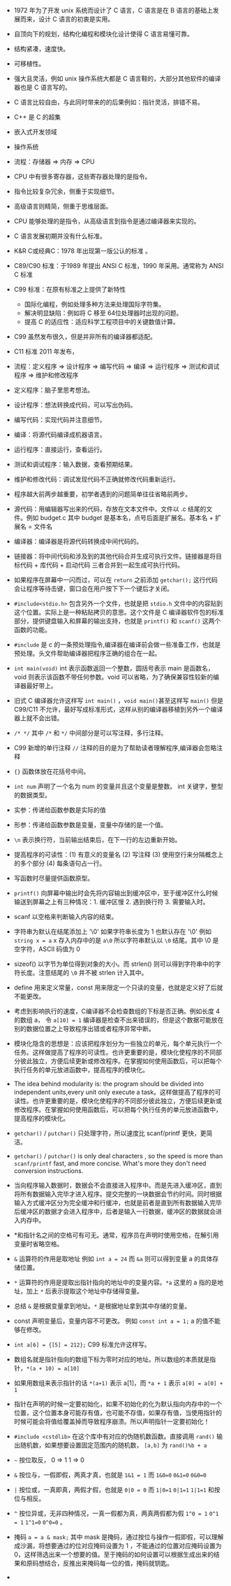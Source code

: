 * 1972 年为了开发 unix 系统而设计了 C 语言，C 语言是在 B 语言的基础上发展而来，设计 C 语言的初衷是实用。
* 自顶向下的规划，结构化编程和模块化设计使得 C 语言易懂可靠。
* 结构紧凑，速度快。
* 可移植性。
* 强大且灵活，例如 unix 操作系统大都是 C 语言鞋的，大部分其他软件的编译器也是 C 语言写的。
* C 语言比较自由，与此同时带来的的后果例如：指针灵活，排错不易。
* C++ 是 C 的超集
* 嵌入式开发领域
* 操作系统
* 流程：存储器 => 内存 => CPU
* CPU 中有很多寄存器，这些寄存器处理的是指令。
* 指令比较复杂冗余，侧重于实现细节。
* 高级语言则精简，侧重于思维层面。
* CPU 能够处理的是指令，从高级语言到指令是通过编译器来实现的。
* C 语言发展初期并没有什么标准。
* K&R C或经典C：1978 年出现第一版公认的标准 。
* C89/C90 标准：于1989 年提出 ANSI C 标准，1990 年采用。通常称为 ANSI C 标准
* C99 标准：在原有标准之上提供了新特性
  * 国际化编程，例如处理多种方法来处理国际字符集。
  * 解决明显缺陷：例如将 C 移至 64位处理器时出现的问题。
  * 提高 C 的适应性：适应科学工程项目中的关键数值计算。

* C99 虽然发布很久，但是并非所有的编译器都适配。
* C11 标准 2011 年发布，
* 流程：定义程序 => 设计程序 => 编写代码 => 编译 => 运行程序 => 测试和调试程序 => 维护和修改程序
* 定义程序：脑子里思考想法。
* 设计程序：想法转换成代码，可以写出伪码。
* 编写代码：实现代码并注意细节。
* 编译：将源代码编译成机器语言。
* 运行程序：直接运行，查看运行。
* 测试和调试程序：输入数据，查看预期结果。
* 维护和修改代码：调试发现代码不正确就修改代码重新运行。
* 程序越大前两步越重要，初学者遇到的问题简单往往省略前两步。

* 源代码：用编辑器写出来的代码，存放在文本文件中。文件以 .c 结尾的文件。例如 budget.c 其中 budget 是基本名，点号后面是扩展名。基本名 + 扩展名 = 文件名
* 编译器：编译器是将源代码转换成中间代码的。
* 链接器：将中间代码和涉及到的其他代码合并生成可执行文件。链接器是将目标代码 + 库代码 + 启动代码 三者合并到一起生成可执行代码。

* 如果程序在屏幕中一闪而过，可以在 `return` 之前添加 `getchar();` 这行代码会让程序等待击键，窗口会在用户按下下一个键后才关闭。
* `#include<stdio.h>` 包含另外一个文件，也就是把 `stdio.h` 文件中的内容贴到这个位置。实际上是一种粘贴拷贝的意思。这个文件是 C 编译器软件包的标准部分，提供键盘输入和屏幕的输出支持，也就是 `printf()` 和 `scanf()` 这两个函数的功能。
* `#include` 是 c 的一条预处理指令,编译器在编译前会做一些准备工作，也就是预处理。头文件帮助编译器把程序正确的组合在一起。
* `int main(void)` int 表示函数返回一个整数，圆括号表示 main 是函数名，void 则表示该函数不带任何参数。void 可以省略，为了确保兼容性较新的编译器最好带上。
* 旧式 C 编译器允许这样写 `int main()` ，`void main()`甚至这样写 `main()` 但是 C99/C11 不允许，最好写成标准形式，这样从别的编译器移植到另外一个编译器上就不会出错。
* `/* */` 其中 `/*` 和 `*/` 中间部分是可以写注释，多行注释。 
* C99 新增的单行注释 `//` 注释的目的是为了帮助读者理解程序,编译器会忽略注释
* `{}` 函数体放在花括号中间。
* `int num` 声明了一个名为 num 的变量并且这个变量是整数。 int 关键字，整型的数据类型。
* 实参：传递给函数参数是实际的值
* 形参：传递给函数参数是变量，变量中存储的是一个值。
* `\n` 表示换行符，当前输出结束后，在下一行的左边重新开始。
* 提高程序的可读性：(1) 有意义的变量名 (2) 写注释 (3) 使用空行来分隔概念上的多个部分 (4) 每条语句占一行。
* 写函数时尽量提供函数原型。
* `printf()` 向屏幕中输出时会先将内容输出到缓冲区中，至于缓冲区什么时候输送到屏幕之上有三种情况：1. 缓冲区慢 2. 遇到换行符 3. 需要输入时。
* scanf 以空格来判断输入内容的结束。
* 字符串为默认在结尾添加上 '\0' 如果字符串长度为 1 也默认存在 '\0' 例如 `string x = a`  x 存入内存中的是 `a\0`  所以字符串默认以 `\0` 结尾。其中 \0 是空字符，ASCII 码值为 0
* sizeof() 以字节为单位得到对象的大小。而 strlen() 则可以得到字符串中的字符长度。注意结尾的 `\0` 并不被 strlen 计入其中。
* define 用来定义常量，const 用来限定一个只读的变量，也就是定义好了后就不能更改。

* 考虑到影响执行的速度，C编译器不会检查数组的下标是否正确。例如长度 4 的数组 a， 令 `a[10] = 1` 编译器是检查不出来错误的，但是这个数据可能放在别的数据位置之上导致程序出错或者程序异常中断。
* 模块化隐含的思想是：应该把程序划分为一些独立的单元，每个单元执行一个任务。这样做提高了程序的可读性。也许更重要的是，模块化使程序的不同部分彼此独立，方便后续更新或修改程序。在掌握如何使用函数后，可以把每个执行任务的单元放进函数中，提高程序的模块化。
* The idea behind modularity is: the program should be divided into independent units,every unit only execute a task。这样做提高了程序的可读性。也许更重要的是，模块化使程序的不同部分彼此独立，方便后续更新或修改程序。在掌握如何使用函数后，可以把每个执行任务的单元放进函数中，提高程序的模块化。
* `getchar()` / `putchar()` 只处理字符，所以速度比 scanf/printf 更快，更简洁。
* `getchar()` / `putchar()` is only deal characters , so the speed is more than `scanf/printf` fast, and more concise. What's more they don't need conversion instructions.
* 当向程序输入数据时，数据会不会直接进入程序中。而是先进入缓冲区，直到将所有数据输入完毕才进入程序。提交完整的一块数据会节约时间。同时根据输入方式缓冲区分为完全缓冲和行缓冲，也就是前者是直到所有数据输入完毕后缓冲区的数据才会进入程序中，后者是输入一行数据，缓冲区的数据就会进入内存中。
* *和指针名之间的空格可有可无。通常，程序员在声明时使用空格，在解引用变量时省略空格。
* `&` 运算符的作用是取地址 例如 `int a = 24` 而 `&a` 则可以得到变量 a 的具体存储位置。
* `*` 运算符的作用是提取出指针指向的地址中的变量内容。`*a` 这里的 a 指的是地址，加上 `*` 后表示提取这个地址中存储得变量。
* 总结 `&` 是根据变量拿到地址。`*` 是根据地址拿到其中存储的变量。
* const 声明变量后，变量内容不可更改。 例如 `const int a = 1;` a 的值不能够在修改。
* `int a[6] = {[5] = 212};` C99 标准允许这样写。
* 数组名就是指针指向的数组下标为零时对应的地址。所以数组的本质就是指针，`*(a + 10) = a[10]` 
* 如果用数组来表示指针的话 `*(a+1)` 表示 a[1]，而 `*a + 1` 表示 `a[0] = a[0] + 1` 
* 指针在声明的时候一定要初始化，如果不初始化的化为默认指向内存中的一个位置，这个位置本身可能存有值，也可能不存值，如果存有值，当使用指针的时候可能会将值给覆盖掉而导致程序崩溃。所以声明指针一定要初始化！

* `#include <cstdlib>` 在这个库中有对应的伪随机数函数。直接调用 `rand()` 输出随机数，如果想要设置固定范围内的随机数， `[a,b]` 为 `rand()%b + a`
* `~` 按位取反， 0 => 1  1 => 0
* `&` 按位与，一假即假，两真才真，也就是 `1&1 = 1` 而 `1&0=0` `0&1=0` `0&0=0`
* `|` 按位或，一真即真，两假才假，也就是 `0|0 = 0` 而 `1|0=1` `0|1=1` `1|1=1` 和按位与相反。
* `^` 按位异或，无非四种情况，一真一假都为真，两真两假都为假 `1^0 = 1` `0^1 = 1` `1^1=0` `0^0=0` 。
* 掩码 `a = a & mask;` 其中 mask 是掩码，通过按位与操作一假即假，可以理解成沙漏，将想要通过的位对应掩码设置为 1 ，不能通过的位置对应掩码设置为 0，这样筛选出来一个想要的值。至于掩码的如何设置可以根据生成出来的结果和原码想结合，反推出来掩码每一位的值，掩码就钥匙。
* 


